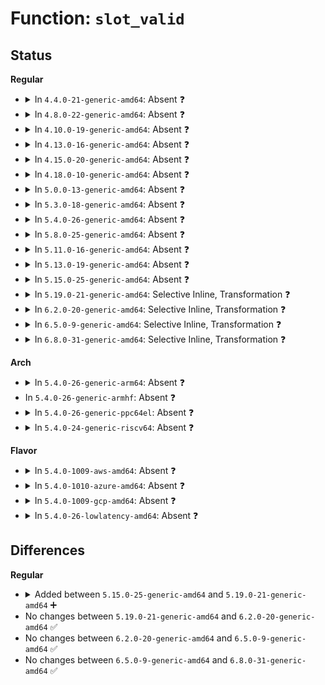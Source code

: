 # Function: <code>slot_valid</code>

## Status
<b>Regular</b>
<ul>
<li>
<details>
<summary>In <code>4.4.0-21-generic-amd64</code>: Absent ❓</summary>

```json
{
  "name": "slot_valid",
  "collision_type": "Unique Static",
  "inline_type": "Full",
  "funcs": [
    {
      "addr": 18446744071584740936,
      "name": "slot_valid",
      "external": false,
      "loc": "drivers/nvdimm/label.c:271",
      "file": "drivers/nvdimm/label.c",
      "inline": "not declared, inlined",
      "caller_inline": [
        "drivers/nvdimm/label.c:nd_label_reserve_dpa",
        "drivers/nvdimm/label.c:nd_label_active_count",
        "drivers/nvdimm/label.c:nd_label_active"
      ],
      "caller_func": []
    }
  ],
  "symbols": []
}
```
</details>
</li>
<li>
<details>
<summary>In <code>4.8.0-22-generic-amd64</code>: Absent ❓</summary>

```json
{
  "name": "slot_valid",
  "collision_type": "Unique Static",
  "inline_type": "Full",
  "funcs": [
    {
      "addr": 18446744071585093856,
      "name": "slot_valid",
      "external": false,
      "loc": "drivers/nvdimm/label.c:271",
      "file": "drivers/nvdimm/label.c",
      "inline": "not declared, inlined",
      "caller_inline": [
        "drivers/nvdimm/label.c:nd_label_active",
        "drivers/nvdimm/label.c:nd_label_active_count",
        "drivers/nvdimm/label.c:nd_label_reserve_dpa"
      ],
      "caller_func": []
    }
  ],
  "symbols": []
}
```
</details>
</li>
<li>
<details>
<summary>In <code>4.10.0-19-generic-amd64</code>: Absent ❓</summary>

```json
{
  "name": "slot_valid",
  "collision_type": "Unique Static",
  "inline_type": "Full",
  "funcs": [
    {
      "addr": 18446744071585281440,
      "name": "slot_valid",
      "external": false,
      "loc": "drivers/nvdimm/label.c:271",
      "file": "drivers/nvdimm/label.c",
      "inline": "not declared, inlined",
      "caller_inline": [
        "drivers/nvdimm/label.c:nd_label_active",
        "drivers/nvdimm/label.c:nd_label_active_count",
        "drivers/nvdimm/label.c:nd_label_reserve_dpa"
      ],
      "caller_func": []
    }
  ],
  "symbols": []
}
```
</details>
</li>
<li>
<details>
<summary>In <code>4.13.0-16-generic-amd64</code>: Absent ❓</summary>

```json
{
  "name": "slot_valid",
  "collision_type": "Unique Static",
  "inline_type": "Selective",
  "funcs": [
    {
      "addr": 18446744071585362496,
      "name": "slot_valid",
      "external": false,
      "loc": "drivers/nvdimm/label.c:336",
      "file": "drivers/nvdimm/label.c",
      "inline": "not declared, inlined",
      "caller_inline": [],
      "caller_func": [
        "drivers/nvdimm/label.c:nd_label_active",
        "drivers/nvdimm/label.c:nd_label_active_count",
        "drivers/nvdimm/label.c:nd_label_reserve_dpa"
      ]
    }
  ],
  "symbols": [
    {
      "addr": 18446744071585362496,
      "name": "slot_valid.isra.7",
      "section": ".text",
      "bind": "STB_LOCAL",
      "size": 177
    }
  ]
}
```
</details>
</li>
<li>
<details>
<summary>In <code>4.15.0-20-generic-amd64</code>: Absent ❓</summary>

```json
{
  "name": "slot_valid",
  "collision_type": "Unique Static",
  "inline_type": "Selective",
  "funcs": [
    {
      "addr": 18446744071585790880,
      "name": "slot_valid",
      "external": false,
      "loc": "drivers/nvdimm/label.c:338",
      "file": "drivers/nvdimm/label.c",
      "inline": "not declared, inlined",
      "caller_inline": [],
      "caller_func": [
        "drivers/nvdimm/label.c:nd_label_active",
        "drivers/nvdimm/label.c:nd_label_active_count",
        "drivers/nvdimm/label.c:nd_label_reserve_dpa"
      ]
    }
  ],
  "symbols": [
    {
      "addr": 18446744071585790880,
      "name": "slot_valid.isra.7",
      "section": ".text",
      "bind": "STB_LOCAL",
      "size": 177
    }
  ]
}
```
</details>
</li>
<li>
<details>
<summary>In <code>4.18.0-10-generic-amd64</code>: Absent ❓</summary>

```json
{
  "name": "slot_valid",
  "collision_type": "Unique Static",
  "inline_type": "Selective",
  "funcs": [
    {
      "addr": 18446744071586037424,
      "name": "slot_valid",
      "external": false,
      "loc": "drivers/nvdimm/label.c:347",
      "file": "drivers/nvdimm/label.c",
      "inline": "not declared, inlined",
      "caller_inline": [],
      "caller_func": [
        "drivers/nvdimm/label.c:nd_label_active",
        "drivers/nvdimm/label.c:nd_label_active_count",
        "drivers/nvdimm/label.c:nd_label_reserve_dpa"
      ]
    }
  ],
  "symbols": [
    {
      "addr": 18446744071586037424,
      "name": "slot_valid.isra.10",
      "section": ".text",
      "bind": "STB_LOCAL",
      "size": 164
    }
  ]
}
```
</details>
</li>
<li>
<details>
<summary>In <code>5.0.0-13-generic-amd64</code>: Absent ❓</summary>

```json
{
  "name": "slot_valid",
  "collision_type": "Unique Static",
  "inline_type": "Selective",
  "funcs": [
    {
      "addr": 18446744071586176672,
      "name": "slot_valid",
      "external": false,
      "loc": "drivers/nvdimm/label.c:355",
      "file": "drivers/nvdimm/label.c",
      "inline": "not declared, inlined",
      "caller_inline": [],
      "caller_func": [
        "drivers/nvdimm/label.c:nd_label_active",
        "drivers/nvdimm/label.c:nd_label_active_count",
        "drivers/nvdimm/label.c:nd_label_reserve_dpa"
      ]
    }
  ],
  "symbols": [
    {
      "addr": 18446744071586176672,
      "name": "slot_valid.isra.10",
      "section": ".text",
      "bind": "STB_LOCAL",
      "size": 164
    }
  ]
}
```
</details>
</li>
<li>
<details>
<summary>In <code>5.3.0-18-generic-amd64</code>: Absent ❓</summary>

```json
{
  "name": "slot_valid",
  "collision_type": "Unique Static",
  "inline_type": "Selective",
  "funcs": [
    {
      "addr": 18446744071586413472,
      "name": "slot_valid",
      "external": false,
      "loc": "drivers/nvdimm/label.c:349",
      "file": "drivers/nvdimm/label.c",
      "inline": "not declared, inlined",
      "caller_inline": [],
      "caller_func": [
        "drivers/nvdimm/label.c:nd_label_active",
        "drivers/nvdimm/label.c:nd_label_active_count",
        "drivers/nvdimm/label.c:nd_label_reserve_dpa"
      ]
    }
  ],
  "symbols": [
    {
      "addr": 18446744071586413472,
      "name": "slot_valid.isra.0",
      "section": ".text",
      "bind": "STB_LOCAL",
      "size": 162
    }
  ]
}
```
</details>
</li>
<li>
<details>
<summary>In <code>5.4.0-26-generic-amd64</code>: Absent ❓</summary>

```json
{
  "name": "slot_valid",
  "collision_type": "Unique Static",
  "inline_type": "Selective",
  "funcs": [
    {
      "addr": 18446744071586564870,
      "name": "slot_valid",
      "external": false,
      "loc": "drivers/nvdimm/label.c:349",
      "file": "drivers/nvdimm/label.c",
      "inline": "not declared, inlined",
      "caller_inline": [
        "drivers/nvdimm/label.c:nd_label_active",
        "drivers/nvdimm/label.c:nd_label_active_count",
        "drivers/nvdimm/label.c:nd_label_reserve_dpa"
      ],
      "caller_func": [
        "drivers/nvdimm/label.c:nd_label_active",
        "drivers/nvdimm/label.c:nd_label_active_count",
        "drivers/nvdimm/label.c:nd_label_reserve_dpa"
      ]
    }
  ],
  "symbols": [
    {
      "addr": 18446744071586560144,
      "name": "slot_valid.isra.0.part.0",
      "section": ".text",
      "bind": "STB_LOCAL",
      "size": 131
    }
  ]
}
```
</details>
</li>
<li>
<details>
<summary>In <code>5.8.0-25-generic-amd64</code>: Absent ❓</summary>

```json
{
  "name": "slot_valid",
  "collision_type": "Unique Static",
  "inline_type": "Selective",
  "funcs": [
    {
      "addr": 18446744071587349488,
      "name": "slot_valid",
      "external": false,
      "loc": "drivers/nvdimm/label.c:349",
      "file": "drivers/nvdimm/label.c",
      "inline": "not declared, inlined",
      "caller_inline": [
        "drivers/nvdimm/label.c:nd_label_active",
        "drivers/nvdimm/label.c:nd_label_active_count",
        "drivers/nvdimm/label.c:nd_label_reserve_dpa"
      ],
      "caller_func": [
        "drivers/nvdimm/label.c:nd_label_active",
        "drivers/nvdimm/label.c:nd_label_active_count",
        "drivers/nvdimm/label.c:nd_label_reserve_dpa"
      ]
    }
  ],
  "symbols": [
    {
      "addr": 18446744071587344576,
      "name": "slot_valid.part.0",
      "section": ".text",
      "bind": "STB_LOCAL",
      "size": 132
    }
  ]
}
```
</details>
</li>
<li>
<details>
<summary>In <code>5.11.0-16-generic-amd64</code>: Absent ❓</summary>

```json
{
  "name": "slot_valid",
  "collision_type": "Unique Static",
  "inline_type": "Selective",
  "funcs": [
    {
      "addr": 18446744071587411008,
      "name": "slot_valid",
      "external": false,
      "loc": "drivers/nvdimm/label.c:349",
      "file": "drivers/nvdimm/label.c",
      "inline": "not declared, inlined",
      "caller_inline": [
        "drivers/nvdimm/label.c:nd_label_active",
        "drivers/nvdimm/label.c:nd_label_active_count",
        "drivers/nvdimm/label.c:nd_label_reserve_dpa"
      ],
      "caller_func": [
        "drivers/nvdimm/label.c:nd_label_active",
        "drivers/nvdimm/label.c:nd_label_active_count",
        "drivers/nvdimm/label.c:nd_label_reserve_dpa"
      ]
    }
  ],
  "symbols": [
    {
      "addr": 18446744071587406112,
      "name": "slot_valid.part.0",
      "section": ".text",
      "bind": "STB_LOCAL",
      "size": 132
    }
  ]
}
```
</details>
</li>
<li>
<details>
<summary>In <code>5.13.0-19-generic-amd64</code>: Absent ❓</summary>

```json
{
  "name": "slot_valid",
  "collision_type": "Unique Static",
  "inline_type": "Selective",
  "funcs": [
    {
      "addr": 18446744071587293014,
      "name": "slot_valid",
      "external": false,
      "loc": "drivers/nvdimm/label.c:349",
      "file": "drivers/nvdimm/label.c",
      "inline": "not declared, inlined",
      "caller_inline": [
        "drivers/nvdimm/label.c:nd_label_active",
        "drivers/nvdimm/label.c:nd_label_active_count",
        "drivers/nvdimm/label.c:nd_label_reserve_dpa"
      ],
      "caller_func": [
        "drivers/nvdimm/label.c:nd_label_active",
        "drivers/nvdimm/label.c:nd_label_active_count",
        "drivers/nvdimm/label.c:nd_label_reserve_dpa"
      ]
    }
  ],
  "symbols": [
    {
      "addr": 18446744071587288064,
      "name": "slot_valid.part.0",
      "section": ".text",
      "bind": "STB_LOCAL",
      "size": 132
    }
  ]
}
```
</details>
</li>
<li>
<details>
<summary>In <code>5.15.0-25-generic-amd64</code>: Absent ❓</summary>

```json
{
  "name": "slot_valid",
  "collision_type": "Unique Static",
  "inline_type": "Selective",
  "funcs": [
    {
      "addr": 18446744071587859781,
      "name": "slot_valid",
      "external": false,
      "loc": "drivers/nvdimm/label.c:376",
      "file": "drivers/nvdimm/label.c",
      "inline": "not declared, inlined",
      "caller_inline": [
        "drivers/nvdimm/label.c:nd_label_active",
        "drivers/nvdimm/label.c:nd_label_active_count",
        "drivers/nvdimm/label.c:nd_label_reserve_dpa"
      ],
      "caller_func": [
        "drivers/nvdimm/label.c:nd_label_active",
        "drivers/nvdimm/label.c:nd_label_active_count",
        "drivers/nvdimm/label.c:nd_label_reserve_dpa"
      ]
    }
  ],
  "symbols": [
    {
      "addr": 18446744071587854704,
      "name": "slot_valid.part.0",
      "section": ".text",
      "bind": "STB_LOCAL",
      "size": 150
    }
  ]
}
```
</details>
</li>
<li>
<details>
<summary>In <code>5.19.0-21-generic-amd64</code>: Selective Inline, Transformation ❓</summary>

```c
bool slot_valid(struct nvdimm_drvdata * ndd, struct nd_namespace_label * nd_label, u32 slot)
```

```json
{
  "name": "slot_valid",
  "collision_type": "Unique Static",
  "inline_type": "Selective",
  "funcs": [
    {
      "addr": 18446744071589205908,
      "name": "slot_valid",
      "external": false,
      "loc": "drivers/nvdimm/label.c:384",
      "file": "drivers/nvdimm/label.c",
      "inline": "not declared, inlined",
      "caller_inline": [],
      "caller_func": [
        "drivers/nvdimm/label.c:nd_label_active",
        "drivers/nvdimm/label.c:nd_label_active_count",
        "drivers/nvdimm/label.c:nd_label_reserve_dpa"
      ]
    }
  ],
  "symbols": [
    {
      "addr": 18446744071589205856,
      "name": "slot_valid",
      "section": ".text",
      "bind": "STB_LOCAL",
      "size": 221
    },
    {
      "addr": 18446744071594392767,
      "name": "slot_valid.cold",
      "section": ".text",
      "bind": "STB_LOCAL",
      "size": 204
    }
  ]
}
```
</details>
</li>
<li>
<details>
<summary>In <code>6.2.0-20-generic-amd64</code>: Selective Inline, Transformation ❓</summary>

```c
bool slot_valid(struct nvdimm_drvdata * ndd, struct nd_namespace_label * nd_label, u32 slot)
```

```json
{
  "name": "slot_valid",
  "collision_type": "Unique Static",
  "inline_type": "Selective",
  "funcs": [
    {
      "addr": 18446744071590761405,
      "name": "slot_valid",
      "external": false,
      "loc": "drivers/nvdimm/label.c:384",
      "file": "drivers/nvdimm/label.c",
      "inline": "not declared, inlined",
      "caller_inline": [],
      "caller_func": [
        "drivers/nvdimm/label.c:nd_label_active",
        "drivers/nvdimm/label.c:nd_label_active_count",
        "drivers/nvdimm/label.c:nd_label_reserve_dpa"
      ]
    }
  ],
  "symbols": [
    {
      "addr": 18446744071590761328,
      "name": "slot_valid",
      "section": ".text",
      "bind": "STB_LOCAL",
      "size": 248
    },
    {
      "addr": 18446744071596256779,
      "name": "slot_valid.cold",
      "section": ".text",
      "bind": "STB_LOCAL",
      "size": 204
    }
  ]
}
```
</details>
</li>
<li>
<details>
<summary>In <code>6.5.0-9-generic-amd64</code>: Selective Inline, Transformation ❓</summary>

```c
bool slot_valid(struct nvdimm_drvdata * ndd, struct nd_namespace_label * nd_label, u32 slot)
```

```json
{
  "name": "slot_valid",
  "collision_type": "Unique Static",
  "inline_type": "Selective",
  "funcs": [
    {
      "addr": 18446744071591102845,
      "name": "slot_valid",
      "external": false,
      "loc": "drivers/nvdimm/label.c:384",
      "file": "drivers/nvdimm/label.c",
      "inline": "not declared, inlined",
      "caller_inline": [],
      "caller_func": [
        "drivers/nvdimm/label.c:nd_label_active",
        "drivers/nvdimm/label.c:nd_label_active_count",
        "drivers/nvdimm/label.c:nd_label_reserve_dpa"
      ]
    }
  ],
  "symbols": [
    {
      "addr": 18446744071591102768,
      "name": "slot_valid",
      "section": ".text",
      "bind": "STB_LOCAL",
      "size": 248
    },
    {
      "addr": 18446744071596784927,
      "name": "slot_valid.cold",
      "section": ".text",
      "bind": "STB_LOCAL",
      "size": 204
    }
  ]
}
```
</details>
</li>
<li>
<details>
<summary>In <code>6.8.0-31-generic-amd64</code>: Selective Inline, Transformation ❓</summary>

```c
bool slot_valid(struct nvdimm_drvdata * ndd, struct nd_namespace_label * nd_label, u32 slot)
```

```json
{
  "name": "slot_valid",
  "collision_type": "Unique Static",
  "inline_type": "Selective",
  "funcs": [
    {
      "addr": 18446744071591448125,
      "name": "slot_valid",
      "external": false,
      "loc": "drivers/nvdimm/label.c:384",
      "file": "drivers/nvdimm/label.c",
      "inline": "not declared, inlined",
      "caller_inline": [],
      "caller_func": [
        "drivers/nvdimm/label.c:nd_label_active",
        "drivers/nvdimm/label.c:nd_label_active_count",
        "drivers/nvdimm/label.c:nd_label_reserve_dpa"
      ]
    }
  ],
  "symbols": [
    {
      "addr": 18446744071591448048,
      "name": "slot_valid",
      "section": ".text",
      "bind": "STB_LOCAL",
      "size": 248
    },
    {
      "addr": 18446744071597693862,
      "name": "slot_valid.cold",
      "section": ".text",
      "bind": "STB_LOCAL",
      "size": 204
    }
  ]
}
```
</details>
</li>
</ul>
<b>Arch</b>
<ul>
<li>
<details>
<summary>In <code>5.4.0-26-generic-arm64</code>: Absent ❓</summary>

```json
{
  "name": "slot_valid",
  "collision_type": "Unique Static",
  "inline_type": "Selective",
  "funcs": [
    {
      "addr": 18446603336499454604,
      "name": "slot_valid",
      "external": false,
      "loc": "drivers/nvdimm/label.c:349",
      "file": "drivers/nvdimm/label.c",
      "inline": "not declared, inlined",
      "caller_inline": [
        "drivers/nvdimm/label.c:nd_label_active",
        "drivers/nvdimm/label.c:nd_label_active_count",
        "drivers/nvdimm/label.c:nd_label_reserve_dpa"
      ],
      "caller_func": [
        "drivers/nvdimm/label.c:nd_label_active",
        "drivers/nvdimm/label.c:nd_label_active_count",
        "drivers/nvdimm/label.c:nd_label_reserve_dpa"
      ]
    }
  ],
  "symbols": [
    {
      "addr": 18446603336499449680,
      "name": "slot_valid.isra.0.part.0",
      "section": ".text",
      "bind": "STB_LOCAL",
      "size": 188
    }
  ]
}
```
</details>
</li>
<li>
In <code>5.4.0-26-generic-armhf</code>: Absent ❓
</li>
<li>
<details>
<summary>In <code>5.4.0-26-generic-ppc64el</code>: Absent ❓</summary>

```json
{
  "name": "slot_valid",
  "collision_type": "Unique Static",
  "inline_type": "Selective",
  "funcs": [
    {
      "addr": 13835058055292715312,
      "name": "slot_valid",
      "external": false,
      "loc": "drivers/nvdimm/label.c:349",
      "file": "drivers/nvdimm/label.c",
      "inline": "not declared, inlined",
      "caller_inline": [
        "drivers/nvdimm/label.c:nd_label_active",
        "drivers/nvdimm/label.c:nd_label_active_count",
        "drivers/nvdimm/label.c:nd_label_reserve_dpa"
      ],
      "caller_func": [
        "drivers/nvdimm/label.c:nd_label_active",
        "drivers/nvdimm/label.c:nd_label_active_count",
        "drivers/nvdimm/label.c:nd_label_reserve_dpa"
      ]
    }
  ],
  "symbols": [
    {
      "addr": 13835058055292708512,
      "name": "slot_valid.isra.0.part.0",
      "section": ".text",
      "bind": "STB_LOCAL",
      "size": 264
    }
  ]
}
```
</details>
</li>
<li>
<details>
<summary>In <code>5.4.0-24-generic-riscv64</code>: Absent ❓</summary>

```json
{
  "name": "slot_valid",
  "collision_type": "Unique Static",
  "inline_type": "Selective",
  "funcs": [
    {
      "addr": 18446743936276677168,
      "name": "slot_valid",
      "external": false,
      "loc": "drivers/nvdimm/label.c:349",
      "file": "drivers/nvdimm/label.c",
      "inline": "not declared, inlined",
      "caller_inline": [
        "drivers/nvdimm/label.c:nd_label_active",
        "drivers/nvdimm/label.c:nd_label_active_count",
        "drivers/nvdimm/label.c:nd_label_reserve_dpa"
      ],
      "caller_func": [
        "drivers/nvdimm/label.c:nd_label_active",
        "drivers/nvdimm/label.c:nd_label_active_count",
        "drivers/nvdimm/label.c:nd_label_reserve_dpa"
      ]
    }
  ],
  "symbols": [
    {
      "addr": 18446743936276672916,
      "name": "slot_valid.isra.0.part.0",
      "section": ".text",
      "bind": "STB_LOCAL",
      "size": 138
    }
  ]
}
```
</details>
</li>
</ul>
<b>Flavor</b>
<ul>
<li>
<details>
<summary>In <code>5.4.0-1009-aws-amd64</code>: Absent ❓</summary>

```json
{
  "name": "slot_valid",
  "collision_type": "Unique Static",
  "inline_type": "Selective",
  "funcs": [
    {
      "addr": 18446744071586255350,
      "name": "slot_valid",
      "external": false,
      "loc": "drivers/nvdimm/label.c:349",
      "file": "drivers/nvdimm/label.c",
      "inline": "not declared, inlined",
      "caller_inline": [
        "drivers/nvdimm/label.c:nd_label_active",
        "drivers/nvdimm/label.c:nd_label_active_count",
        "drivers/nvdimm/label.c:nd_label_reserve_dpa"
      ],
      "caller_func": [
        "drivers/nvdimm/label.c:nd_label_active",
        "drivers/nvdimm/label.c:nd_label_active_count",
        "drivers/nvdimm/label.c:nd_label_reserve_dpa"
      ]
    }
  ],
  "symbols": [
    {
      "addr": 18446744071586250624,
      "name": "slot_valid.isra.0.part.0",
      "section": ".text",
      "bind": "STB_LOCAL",
      "size": 131
    }
  ]
}
```
</details>
</li>
<li>
<details>
<summary>In <code>5.4.0-1010-azure-amd64</code>: Absent ❓</summary>

```json
{
  "name": "slot_valid",
  "collision_type": "Unique Static",
  "inline_type": "Selective",
  "funcs": [
    {
      "addr": 18446744071586073718,
      "name": "slot_valid",
      "external": false,
      "loc": "drivers/nvdimm/label.c:349",
      "file": "drivers/nvdimm/label.c",
      "inline": "not declared, inlined",
      "caller_inline": [
        "drivers/nvdimm/label.c:nd_label_active",
        "drivers/nvdimm/label.c:nd_label_active_count",
        "drivers/nvdimm/label.c:nd_label_reserve_dpa"
      ],
      "caller_func": [
        "drivers/nvdimm/label.c:nd_label_active",
        "drivers/nvdimm/label.c:nd_label_active_count",
        "drivers/nvdimm/label.c:nd_label_reserve_dpa"
      ]
    }
  ],
  "symbols": [
    {
      "addr": 18446744071586068992,
      "name": "slot_valid.isra.0.part.0",
      "section": ".text",
      "bind": "STB_LOCAL",
      "size": 131
    }
  ]
}
```
</details>
</li>
<li>
<details>
<summary>In <code>5.4.0-1009-gcp-amd64</code>: Absent ❓</summary>

```json
{
  "name": "slot_valid",
  "collision_type": "Unique Static",
  "inline_type": "Selective",
  "funcs": [
    {
      "addr": 18446744071586512838,
      "name": "slot_valid",
      "external": false,
      "loc": "drivers/nvdimm/label.c:349",
      "file": "drivers/nvdimm/label.c",
      "inline": "not declared, inlined",
      "caller_inline": [
        "drivers/nvdimm/label.c:nd_label_active",
        "drivers/nvdimm/label.c:nd_label_active_count",
        "drivers/nvdimm/label.c:nd_label_reserve_dpa"
      ],
      "caller_func": [
        "drivers/nvdimm/label.c:nd_label_active",
        "drivers/nvdimm/label.c:nd_label_active_count",
        "drivers/nvdimm/label.c:nd_label_reserve_dpa"
      ]
    }
  ],
  "symbols": [
    {
      "addr": 18446744071586508112,
      "name": "slot_valid.isra.0.part.0",
      "section": ".text",
      "bind": "STB_LOCAL",
      "size": 131
    }
  ]
}
```
</details>
</li>
<li>
<details>
<summary>In <code>5.4.0-26-lowlatency-amd64</code>: Absent ❓</summary>

```json
{
  "name": "slot_valid",
  "collision_type": "Unique Static",
  "inline_type": "Selective",
  "funcs": [
    {
      "addr": 18446744071586624582,
      "name": "slot_valid",
      "external": false,
      "loc": "drivers/nvdimm/label.c:349",
      "file": "drivers/nvdimm/label.c",
      "inline": "not declared, inlined",
      "caller_inline": [
        "drivers/nvdimm/label.c:nd_label_active",
        "drivers/nvdimm/label.c:nd_label_active_count",
        "drivers/nvdimm/label.c:nd_label_reserve_dpa"
      ],
      "caller_func": [
        "drivers/nvdimm/label.c:nd_label_active",
        "drivers/nvdimm/label.c:nd_label_active_count",
        "drivers/nvdimm/label.c:nd_label_reserve_dpa"
      ]
    }
  ],
  "symbols": [
    {
      "addr": 18446744071586619856,
      "name": "slot_valid.isra.0.part.0",
      "section": ".text",
      "bind": "STB_LOCAL",
      "size": 131
    }
  ]
}
```
</details>
</li>
</ul>

## Differences
<b>Regular</b>
<ul>
<li>
<details>
<summary>Added between <code>5.15.0-25-generic-amd64</code> and <code>5.19.0-21-generic-amd64</code> ➕</summary>

```c
bool slot_valid(struct nvdimm_drvdata * ndd, struct nd_namespace_label * nd_label, u32 slot)
```
</details>
</li>
<li>
No changes between <code>5.19.0-21-generic-amd64</code> and <code>6.2.0-20-generic-amd64</code> ✅
</li>
<li>
No changes between <code>6.2.0-20-generic-amd64</code> and <code>6.5.0-9-generic-amd64</code> ✅
</li>
<li>
No changes between <code>6.5.0-9-generic-amd64</code> and <code>6.8.0-31-generic-amd64</code> ✅
</li>
</ul>
